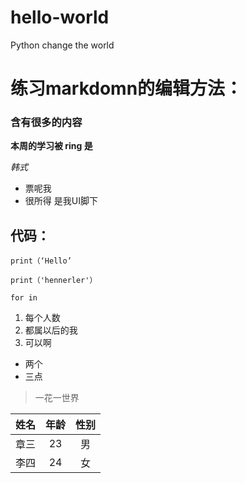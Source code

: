 # hello-world
Python change the world



# 练习markdomn的编辑方法：

### 含有很多的内容
**本周的学习被 ring 是**

*韩式*

- 票呢我
- 很所得
是我UI脚下

## 代码：   

    print（‘Hello’

    print（'hennerler'）

    for in 

1. 每个人数
2. 都属以后的我
3. 可以啊

- 两个
- 三点

> 一花一世界


| 姓名| 年龄 | 性别 |
|:--:|:--:|:--:|
|章三| 23 | 男 | 
|李四| 24| 女| 
